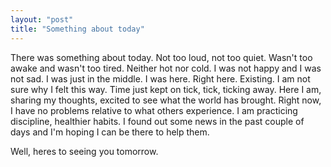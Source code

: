 ```yaml
---
layout: "post"
title: "Something about today"
---
```


There was something about today. Not too loud, not too quiet. Wasn't too awake and wasn't too tired. Neither hot nor cold. I was not happy and I was not sad. I was just in the middle. I was here. Right here. Existing. I am not sure why I felt this way. Time just kept on tick, tick, ticking away. Here I am, sharing my thoughts, excited to see what the world has brought. Right now, I have no problems relative to what others experience. I am practicing discipline, healthier habits. I found out some news in the past couple of days and I'm hoping I can be there to help them.

Well, heres to seeing you tomorrow.
